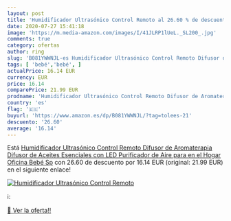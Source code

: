 ```yaml
---
layout: post
title: 'Humidificador Ultrasónico Control Remoto al 26.60 % de descuento'
date: 2020-07-27 15:41:18
image: 'https://m.media-amazon.com/images/I/41JLRP1lUeL._SL200_.jpg'
comments: true
category: ofertas
author: ring
slug: 'B081YWWNJL-es Humidificador Ultrasónico Control Remoto Difusor de...'
tags: [ 'bebé','bebé', ]
actualPrice: 16.14 EUR
currency: EUR
price: 16.14
comparePrice: 21.99 EUR
prodname: 'Humidificador Ultrasónico Control Remoto Difusor de Aromaterapia Difusor de Aceites Esenciales con LED Purificador de Aire para en el Hogar Oficina Bebé Sp'
country: 'es'
flag: '🇪🇸'
buyurl: 'https://www.amazon.es/dp/B081YWWNJL/?tag=tolees-21'
descuento: '26.60'
average: '16.14'
---
```


Está [Humidificador Ultrasónico Control Remoto Difusor de Aromaterapia Difusor de Aceites Esenciales con LED Purificador de Aire para en el Hogar Oficina Bebé Sp](https://www.amazon.es/dp/B081YWWNJL/?tag=tolees-21) con 26.60 de descuento por 16.14 EUR (original: 21.99 EUR) en el siguiente enlace!

[![Humidificador Ultrasónico Control Remoto](https://m.media-amazon.com/images/I/41JLRP1lUeL._SL200_.jpg)](https://www.amazon.es/dp/B081YWWNJL/?tag=tolees-21)

ℹ️:


[🛒 Ver la oferta!!](https://www.amazon.es/dp/B081YWWNJL/?tag=tolees-21)

